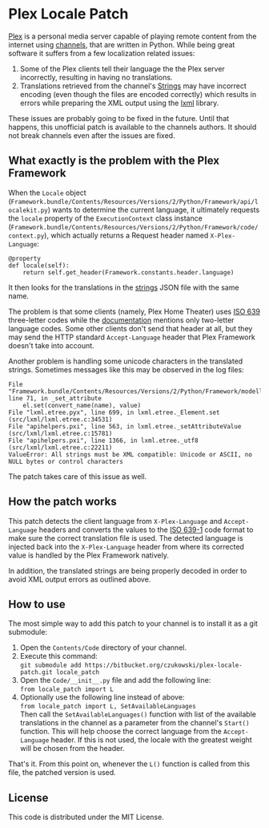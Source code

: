 Plex Locale Patch
=================

[Plex] is a personal media server capable of playing remote content from the internet using [channels], that
are written in Python. While being great software it suffers from a few localization related issues:

  1. Some of the Plex clients tell their language the the Plex server incorrectly, resulting in having no translations.
  2. Translations retrieved from the channel's [Strings] may have incorrect encoding (even though the files are encoded
     correctly) which results in errors while preparing the XML output using the [lxml] library.  

These issues are probably going to be fixed in the future. Until that happens, this unofficial patch is available
to the channels authors. It should not break channels even after the issues are fixed.

What exactly is the problem with the Plex Framework
---------------------------------------------------

When the `Locale` object (`Framework.bundle/Contents/Resources/Versions/2/Python/Framework/api/localekit.py`) wants
to determine the current language, it ultimately requests the `locale` property of the `ExecutionContext` class instance
(`Framework.bundle/Contents/Resources/Versions/2/Python/Framework/code/context.py`), which actually returns a Request
header named `X-Plex-Language`:

    @property
    def locale(self):
        return self.get_header(Framework.constants.header.language)

It then looks for the translations in the [strings] JSON file with the same name.

The problem is that some clients (namely, Plex Home Theater) uses [ISO 639][iso-639] three-letter codes while the
[documentation][strings] mentions only two-letter language codes. Some other clients don't send that header at all,
but they may send the HTTP standard `Accept-Language` header that Plex Framework doesn't take into account.

Another problem is handling some unicode characters in the translated strings. Sometimes messages like this may be
observed in the log files:

    File "Framework.bundle/Contents/Resources/Versions/2/Python/Framework/modelling/objects.py", line 71, in _set_attribute
        el.set(convert_name(name), value)
    File "lxml.etree.pyx", line 699, in lxml.etree._Element.set (src/lxml/lxml.etree.c:34531)
    File "apihelpers.pxi", line 563, in lxml.etree._setAttributeValue (src/lxml/lxml.etree.c:15781)
    File "apihelpers.pxi", line 1366, in lxml.etree._utf8 (src/lxml/lxml.etree.c:22211)
    ValueError: All strings must be XML compatible: Unicode or ASCII, no NULL bytes or control characters 

The patch takes care of this issue as well.

How the patch works
-------------------

This patch detects the client language from `X-Plex-Language` and `Accept-Language` headers and converts the values
to the [ISO 639-1][iso-639] code format to make sure the correct translation file is used. The detected language is
injected back into the `X-Plex-Language` header from where its corrected value is handled by the Plex Framework natively. 

In addition, the translated strings are being properly decoded in order to avoid XML output errors as outlined above.

How to use
----------

The most simple way to add this patch to your channel is to install it as a git submodule:

  1. Open the `Contents/Code` directory of your channel.
  2. Execute this command:  
    `git submodule add https://bitbucket.org/czukowski/plex-locale-patch.git locale_patch`
  3. Open the `Code/__init__.py` file and add the following line:  
    `from locale_patch import L`
  4. Optionally use the following line instead of above:  
    `from locale_patch import L, SetAvailableLanguages`  
     Then call the `SetAvailableLanguages()` function with list of the available translations in the channel as a
     parameter from the channel's `Start()` function. This will help choose the correct language from the `Accept-Language`
     header. If this is not used, the locale with the greatest weight will be chosen from the header. 

That's it. From this point on, whenever the `L()` function is called from this file, the patched version is used. 

License
-------

This code is distributed under the MIT License.


[iso-639]: http://en.wikipedia.org/wiki/List_of_ISO_639-1_codes#Partial_ISO_639_table
[channels]: https://plexapp.zendesk.com/hc/en-us/categories/200109616-Channels
[locale]: https://dev.plexapp.com/docs/api/localekit.html
[lxml]: http://lxml.de/
[plex]: https://plex.tv/
[strings]: https://dev.plexapp.com/docs/bundles/directories.html#the-strings-directory
